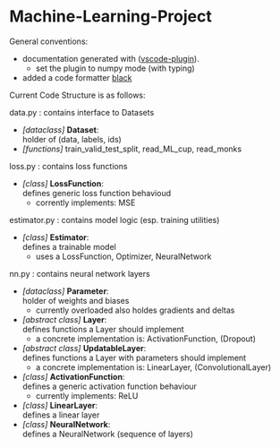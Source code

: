 # Machine-Learning-Project

General conventions:
- documentation generated with ([vscode-plugin](https://marketplace.visualstudio.com/items?itemName=njpwerner.autodocstring)).
  - set the plugin to numpy mode (with typing)
- added a code formatter [black](https://github.com/psf/black)

Current Code Structure is as follows:

data.py : contains interface to Datasets
- *[dataclass]* **Dataset**:<br>holder of (data, labels, ids)
- *[functions]* train_valid_test_split, read_ML_cup, read_monks

loss.py : contains loss functions
- *[class]* **LossFunction**:<br> defines generic loss function behavioud
  - corrently implements: MSE

estimator.py : contains model logic (esp. training utilities)
- *[class]* **Estimator**:<br> defines a trainable model
  - uses a LossFunction, Optimizer, NeuralNetwork

nn.py : contains neural network layers
- *[dataclass]* **Parameter**:<br> holder of weights and biases
  - currently overloaded also holdes gradients and deltas
- *[abstract class]* **Layer**:<br> defines functions a Layer should implement
  - a concrete implementation is: ActivationFunction, (Dropout)
- *[abstract class]* **UpdatableLayer**:<br> defines functions a Layer with parameters should implement
  - a concrete implementation is: LinearLayer, (ConvolutionalLayer)
- *[class]* **ActivationFunction**:<br> defines a generic activation function behaviour
  - currently implements: ReLU
- *[class]* **LinearLayer**:<br> defines a linear layer
- *[class]* **NeuralNetwork**:<br> defines a NeuralNetwork (sequence of layers)
